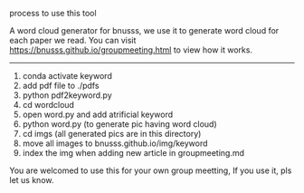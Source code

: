 process to use this tool


A word cloud generator for bnusss, we use it to generate word cloud for each paper we read. You can visit https://bnusss.github.io/groupmeeting.html to view how it works.


---------

1. conda activate keyword
2. add pdf file to ./pdfs
3. python pdf2keyword.py
4. cd wordcloud
5. open word.py and add atrificial keyword
6. python word.py (to generate pic having word cloud)
7. cd imgs (all generated pics are in this directory)
8. move all images to bnusss.github.io/img/keyword
9. index the img when adding new article in groupmeeting.md



You are welcomed to use this for your own group meetting, If you use it, pls let us know.